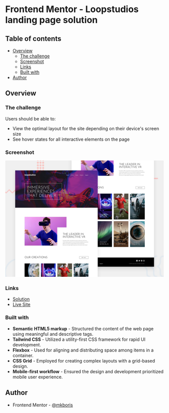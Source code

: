 # Frontend Mentor - Loopstudios landing page solution

## Table of contents

- [Overview](#overview)
  - [The challenge](#the-challenge)
  - [Screenshot](#screenshot)
  - [Links](#links)
  - [Built with](#built-with)
- [Author](#author)

## Overview

### The challenge

Users should be able to:

- View the optimal layout for the site depending on their device's screen size
- See hover states for all interactive elements on the page

### Screenshot

![](/design/desktop-preview.jpg)

### Links

- [Solution](https://github.com/mkboris/Loopstudios-landing-page)
- [Live Site](https://mkboris.github.io/Loopstudios-landing-page/)

### Built with

- **Semantic HTML5 markup** - Structured the content of the web page using meaningful and descriptive tags.
- **Tailwind CSS** - Utilized a utility-first CSS framework for rapid UI development.
- **Flexbox** - Used for aligning and distributing space among items in a container.
- **CSS Grid** - Employed for creating complex layouts with a grid-based design.
- **Mobile-first workflow** - Ensured the design and development prioritized mobile user experience.

## Author

- Frontend Mentor - [@mkboris](https://www.frontendmentor.io/profile/mkboris)
